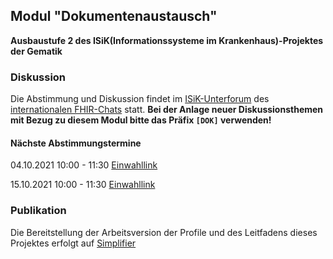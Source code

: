 ## Modul "Dokumentenaustausch" 
**Ausbaustufe 2 des ISiK(Informationssysteme im Krankenhaus)-Projektes der Gematik**

### Diskussion
Die Abstimmung und Diskussion findet im  [ISiK-Unterforum](https://chat.fhir.org/#streams/287581/german.2Fisik) des [internationalen FHIR-Chats](https://chat.fhir.org/) statt.
**Bei der Anlage neuer Diskussionsthemen mit Bezug zu diesem Modul bitte das Präfix `[DOK]` verwenden!**

#### Nächste Abstimmungstermine
04.10.2021 10:00 - 11:30 [Einwahllink](https://teams.microsoft.com/l/meetup-join/19%3ameeting_MjRkMTgwZTgtNTE2My00MTFiLThkZmMtNjlmMGNiYTdkMDg5%40thread.v2/0?context=%7b%22Tid%22%3a%2230092c62-4dbf-43bf-a33f-10d21b5b660a%22%2c%22Oid%22%3a%2275818d5c-55b0-4e8b-9176-980e5d0eac41%22%7d)

15.10.2021 10:00 - 11:30 [Einwahllink](https://teams.microsoft.com/l/meetup-join/19%3ameeting_MDFmOWY3MDEtMDhiYy00ZWJlLTk0ZDQtZjM3ZjVhZTY3ZWFi%40thread.v2/0?context=%7b%22Tid%22%3a%2230092c62-4dbf-43bf-a33f-10d21b5b660a%22%2c%22Oid%22%3a%2275818d5c-55b0-4e8b-9176-980e5d0eac41%22%7d)

### Publikation
Die Bereitstellung der Arbeitsversion der Profile und des Leitfadens dieses Projektes erfolgt auf [Simplifier](https://simplifier.net/isik-dokumentenaustausch)

